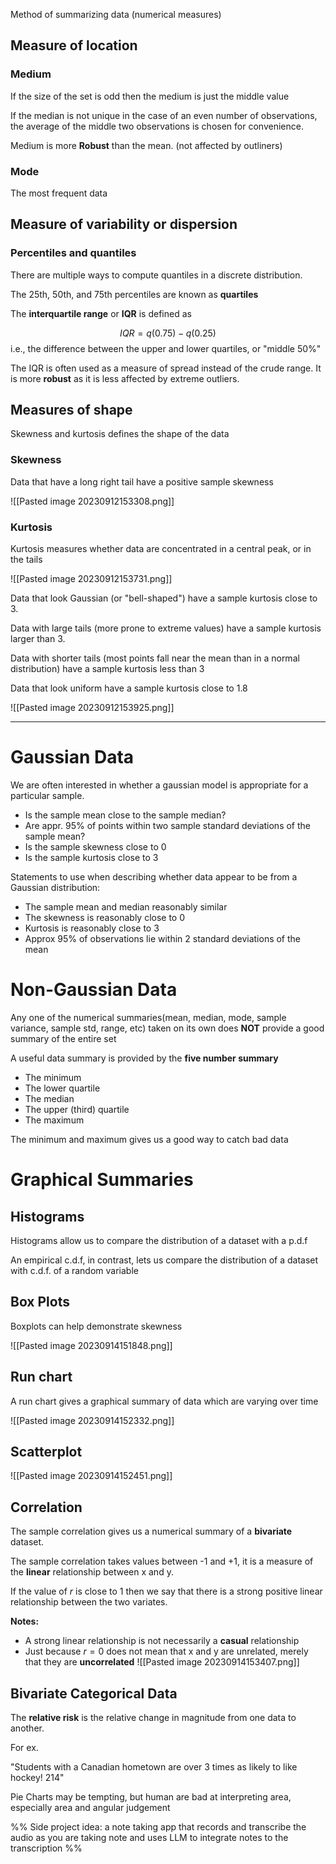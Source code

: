 
Method of summarizing data (numerical measures)

## Measure of location

### Medium

If the size of the set is odd then the medium is just the middle value

If the median is not unique in the case of an even number of observations, the average of the middle two observations is chosen for convenience.

Medium is more **Robust** than the mean. (not affected by outliners)


### Mode

The most frequent data



## Measure of variability or dispersion

### Percentiles and quantiles

There are multiple ways to compute quantiles in a discrete distribution.

The 25th, 50th, and 75th percentiles are known as **quartiles**

The **interquartile range** or **IQR** is defined as 

$$IQR = q(0.75) - q(0.25)$$
i.e., the difference between the upper and lower quartiles, or "middle 50%"

The IQR is often used as a measure of spread instead of the crude range. It is more **robust** as it is less affected by extreme outliers.

## Measures of shape

Skewness and kurtosis defines the shape of the data

### Skewness

Data that have a long right tail have a positive sample skewness

![[Pasted image 20230912153308.png]]

### Kurtosis

Kurtosis measures whether data are concentrated in a central peak, or in the tails

![[Pasted image 20230912153731.png]]

Data that look Gaussian (or "bell-shaped") have a sample kurtosis close to 3.

Data with large tails (more prone to extreme values) have a sample kurtosis larger than 3.

Data with shorter tails (most points fall near the mean than in a normal distribution) have a sample kurtosis less than 3

Data that look uniform have a sample kurtosis close to 1.8

![[Pasted image 20230912153925.png]]

--- 

# Gaussian Data

We are often interested in whether a gaussian model is appropriate for a particular sample.

- Is the sample mean close to the sample median?
- Are appr. 95% of points within two sample standard deviations of the sample mean?
- Is the sample skewness close to 0
- Is the sample kurtosis close to 3


Statements to use when describing whether data appear to be from a Gaussian distribution:

- The sample mean and median reasonably similar
- The skewness is reasonably close to 0
- Kurtosis is reasonably close to 3
- Approx 95% of observations lie within 2 standard deviations of the mean


# Non-Gaussian Data

Any one of the numerical summaries(mean, median, mode, sample variance, sample std, range, etc) taken on its own does **NOT** provide a good summary of the entire set

A useful data summary is provided by the **five number summary**

- The minimum
- The lower quartile
- The median
- The upper (third) quartile
- The maximum

The minimum and maximum gives us a good way to catch bad data

# Graphical Summaries

## Histograms

Histograms allow us to compare the distribution of a dataset with a p.d.f

An empirical c.d.f, in contrast, lets us compare the distribution of a dataset with c.d.f. of a random variable

## Box Plots

Boxplots can help demonstrate skewness

![[Pasted image 20230914151848.png]]

## Run chart

A run chart gives a graphical summary of data which are varying over time

![[Pasted image 20230914152332.png]]

## Scatterplot

![[Pasted image 20230914152451.png]]

## Correlation

The sample correlation gives us a numerical summary of a **bivariate** dataset.

The sample correlation takes values between -1 and +1, it is a measure of the **linear** relationship between x and y.

If the value of $r$ is close to 1 then we say that there is a strong positive linear relationship between the two variates.

**Notes:**

- A strong linear relationship is not necessarily a **casual** relationship
- Just because $r = 0$ does not mean that x and y are unrelated, merely that they are **uncorrelated**
![[Pasted image 20230914153407.png]]

## Bivariate Categorical Data

The **relative risk** is the relative change in magnitude from one data to another.

For ex.

"Students with a Canadian hometown are over 3 times as likely to
like hockey!
214"

Pie Charts may be tempting, but human are bad at interpreting area, especially area and angular judgement




%% Side project idea: a note taking app that records and transcribe the audio as you are taking note and uses LLM to integrate notes to the transcription %%